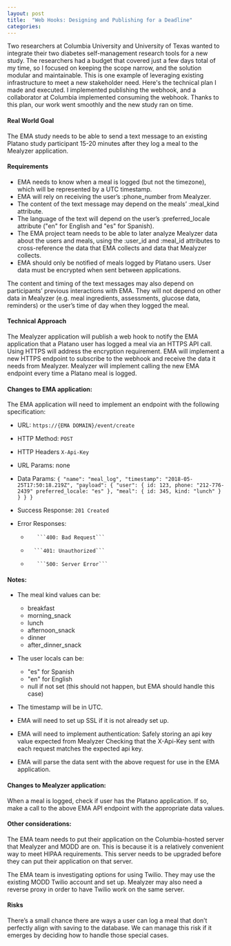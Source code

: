```yaml
---
layout: post
title:  "Web Hooks: Designing and Publishing for a Deadline"
categories:
---
```


Two researchers at Columbia University and University of Texas wanted to integrate their two diabetes self-management research tools for a new study. The researchers had a budget that covered just a few days total of my time, so I focused on keeping the scope narrow, and the solution modular and maintainable. This is one example of leveraging existing infrastructure to meet a new stakeholder need. Here's the technical plan I made and executed. I implemented publishing the webhook, and a collaborator at Columbia implemented consuming the webhook. Thanks to this plan, our work went smoothly and the new study ran on time.


#### Real World Goal
The EMA study needs to be able to send a text message to an existing Platano study participant 15-20 minutes after they log a meal to the Mealyzer application.

#### Requirements
- EMA needs to know when a meal is logged (but not the timezone), which will be represented by a UTC timestamp.
- EMA will rely on receiving the user’s :phone_number from Mealyzer.
- The content of the text message may depend on the meals’ :meal_kind attribute.
- The language of the text will depend on the user’s  :preferred_locale attribute ("en" for English and "es" for Spanish).
- The EMA project team needs to be able to later analyze Mealyzer data about the users and meals, using the :user_id and :meal_id attributes to cross-reference the data that EMA collects and data that Mealyzer collects.  
- EMA should only be notified of meals logged by Platano users.
User data must be encrypted when sent between applications.

The content and timing of the text messages may also depend on participants’ previous interactions with EMA. They will not depend on other data in Mealyzer (e.g. meal ingredients, assessments, glucose data, reminders) or the user’s time of day when they logged the meal.

#### Technical Approach
The Mealyzer application will publish a web hook to notify the EMA application that a Platano user has logged a meal via an HTTPS API call. Using HTTPS will address the encryption requirement. EMA will implement a new HTTPS endpoint to subscribe to the webhook and receive the data it needs from Mealyzer. Mealyzer will implement calling the new EMA endpoint every time a Platano meal is logged.

#### Changes to EMA application:
The EMA application will need to implement an endpoint with the following specification:

- URL:        ```https://{EMA DOMAIN}/event/create```
- HTTP Method:        ```POST```
- HTTP Headers        ```X-Api-Key```
- URL Params: none
-  Data Params:       ``` {
   "name": "meal_log",
   "timestamp": "2018-05-25T17:50:18.219Z",
   "payload": {
       "user": { id: 123,
                phone: "212-776-2439"
                preferred_locale: "es"
                },
       "meal": {
			       id: 345,
             kind: "lunch"
           }
         }
       }
    } ```

- Success Response:        ```201 Created```
- Error Responses:
  -        ```400: Bad Request```
  -       ```401: Unauthorized```
  -        ```500: Server Error```

#### Notes:
- The meal kind values can be:
  - breakfast
  - morning_snack
  - lunch
  - afternoon_snack
  - dinner
  - after_dinner_snack
- The user locals can be:
  - "es" for Spanish
  - "en" for English
  - null if not set (this should not happen, but EMA should handle this case)

- The timestamp will be in UTC.

- EMA will need to set up SSL if it is not already set up.

- EMA will need to implement authentication:
Safely storing an api key value expected from Mealyzer
Checking that the X-Api-Key sent with each request matches the expected api key.

- EMA will parse the data sent with the above request for use in the EMA application.

#### Changes to Mealyzer application:
When a meal is logged, check if user has the Platano application. If so, make a call to the above EMA API endpoint with the appropriate data values.

#### Other considerations:
The EMA team needs to put their application on the Columbia-hosted server that Mealyzer and MODD are on. This is because it is a relatively convenient way to meet HIPAA requirements. This server needs to be upgraded before they can put their application on that server.

The EMA team is investigating options for using Twilio. They may use the existing MODD Twilio account and set up. Mealyzer may also need a reverse proxy in order to have Twilio work on the same server.

#### Risks
There’s a small chance there are ways a user can log a meal that don’t perfectly align with saving to the database. We can manage this risk if it emerges by deciding how to handle those special cases.
